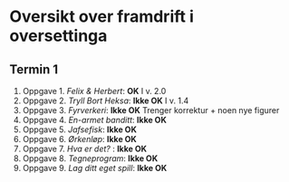 Oversikt over framdrift i oversettinga
==================================

Termin 1
----------------


1. Oppgave 1. *Felix & Herbert*: **OK** I v. 2.0
2. Oppgave 2. *Tryll Bort Heksa*: **Ikke OK** I v. 1.4
3. Oppgave 3. *Fyrverkeri*: **Ikke OK** Trenger korrektur + noen nye figurer
4. Oppgave 4. *En-armet banditt*: **Ikke OK**
5. Oppgave 5. *Jafsefisk*: **Ikke OK**
6. Oppgave 6. *Ørkenløp*: **Ikke OK**
7. Oppgave 7. *Hva er det?* : **Ikke OK**
8. Oppgave 8. *Tegneprogram*: **Ikke OK**
9. Oppgave 9. *Lag ditt eget spill*: **Ikke OK**


